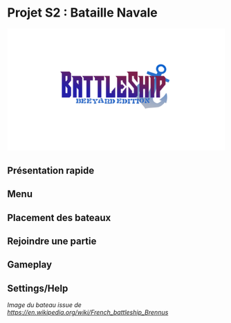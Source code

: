# Projet S2 : Bataille Navale

![Logo du jeu](img/BattleShip.png)

## Présentation rapide 

## Menu

## Placement des bateaux

## Rejoindre une partie
 
## Gameplay

## Settings/Help







_Image du bateau issue de https://en.wikipedia.org/wiki/French_battleship_Brennus_
